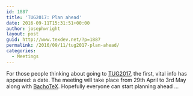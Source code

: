 ```yaml
---
id: 1887
title: 'TUG2017: Plan ahead'
date: 2016-09-11T15:31:51+00:00
author: josephwright
layout: post
guid: http://www.texdev.net/?p=1887
permalink: /2016/09/11/tug2017-plan-ahead/
categories:
  - Meetings
---
```

For those people thinking about going to [TUG2017](http://tug.org/tug2017/), the first, vital info has appeared: a date. The meeting will take place from 29th April to 3rd May along with [BachoTeX](http://www.gust.org.pl/bachotex/). Hopefully everyone can start planning ahead ...
